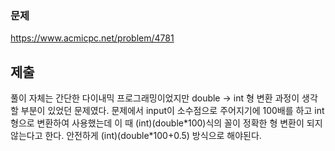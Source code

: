### 문제
<https://www.acmicpc.net/problem/4781>

## 제출
풀이 자체는 간단한 다이내믹 프로그래밍이었지만 double -> int 형 변환 과정이 생각할 부분이 있었던 문제였다. 문제에서 input이 소수점으로 주어지기에 100배를 하고 int 형으로 변환하여 사용했는데 이 때 (int)(double\*100)식의 꼴이 정확한 형 변환이 되지 않는다고 한다. 안전하게 (int)(double\*100+0.5) 방식으로 해야된다.

